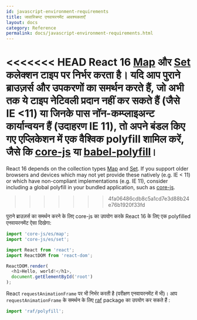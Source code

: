 ```yaml
---
id: javascript-environment-requirements
title: जावास्क्रिप्ट एनवायरनमेंट आवश्यकताएँ
layout: docs
category: Reference
permalink: docs/javascript-environment-requirements.html
---
```


<<<<<<< HEAD
React 16 [Map](https://developer.mozilla.org/en-US/docs/Web/JavaScript/Reference/Global_Objects/Map) और [Set](https://developer.mozilla.org/en-US/docs/Web/JavaScript/Reference/Global_Objects/Set) कलेक्शन टाइप पर निर्भर करता है। यदि आप पुराने ब्राउज़र्स और उपकरणों का समर्थन करते हैं, जो अभी तक ये टाइप नेटिवली प्रदान नहीं कर सकते हैं (जैसे IE <11) या जिनके पास नॉन-कम्प्लाइअन्ट कार्यान्वयन हैं (उदाहरण IE 11), तो अपने बंडल किए गए एप्लिकेशन में एक वैश्विक polyfill शामिल करें, जैसे कि [core-js](https://github.com/zloirock/core-js) या [babel-polyfill](https://babeljs.io/docs/usage/polyfill/)।
=======
React 16 depends on the collection types [Map](https://developer.mozilla.org/en-US/docs/Web/JavaScript/Reference/Global_Objects/Map) and [Set](https://developer.mozilla.org/en-US/docs/Web/JavaScript/Reference/Global_Objects/Set). If you support older browsers and devices which may not yet provide these natively (e.g. IE < 11) or which have non-compliant implementations (e.g. IE 11), consider including a global polyfill in your bundled application, such as [core-js](https://github.com/zloirock/core-js).
>>>>>>> 4fa06486cdb8c5a1cd7e3d88b24e76b1920f33fd

पुराने ब्राउज़र्स का समर्थन करने के लिए core-js का उपयोग करके React 16 के लिए एक polyfilled एनवायरनमेंट ऐसा दिखेगा:

```js
import 'core-js/es/map';
import 'core-js/es/set';

import React from 'react';
import ReactDOM from 'react-dom';

ReactDOM.render(
  <h1>Hello, world!</h1>,
  document.getElementById('root')
);
```

React `requestAnimationFrame` पर भी निर्भर करती है (परीक्षण एनवायरनमेंट में भी)।
आप `requestAnimationFrame` के समर्थन के लिए [raf](https://www.npmjs.com/package/raf) package का उपयोग कर सकते हैं :

```js
import 'raf/polyfill';
```

